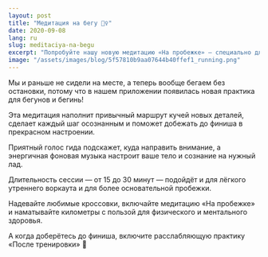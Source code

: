 ```yaml
---
layout: post
title: "Медитация на бегу 🏃‍♀️"
date: 2020-09-08
lang: ru
slug: meditaciya-na-begu
excerpt: "Попробуйте нашу новую медитацию «На пробежке» — специально для бегунов и бегинь!"
image: "/assets/images/blog/5f57810b9aa07644b40ffef1_running.png"
---
```


<p>Мы и раньше не сидели на месте, а теперь вообще бегаем без остановки, потому что в нашем приложении появилась новая практика для бегунов и бегинь!</p><p>Эта медитация наполнит привычный маршрут кучей новых деталей, сделает каждый шаг осознанным и поможет добежать до финиша в прекрасном настроении.</p><p>Приятный голос гида подскажет, куда направить внимание, а энергичная фоновая музыка настроит ваше тело и сознание на нужный лад.</p><p>Длительность сессии — от 15 до 30 минут — подойдёт и для лёгкого утреннего воркаута и для более основательной пробежки.</p><p>Надевайте любимые кроссовки, включайте медитацию «На пробежке» и наматывайте километры с пользой для физического и ментального здоровья.</p><p>А когда доберётесь до финиша, включите расслабляющую практику «После тренировки» 🤗</p>